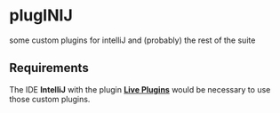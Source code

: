 # plugINIJ
some custom plugins for intelliJ and (probably) the rest of the suite

## Requirements

The IDE **IntelliJ** with the plugin **[Live Plugins](https://plugins.jetbrains.com/plugin/7282-liveplugin)** would be necessary to use those custom plugins.
